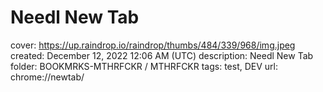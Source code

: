 # Needl New Tab

cover: https://up.raindrop.io/raindrop/thumbs/484/339/968/img.jpeg
created: December 12, 2022 12:06 AM (UTC)
description: Needl New Tab
folder: BOOKMRKS-MTHRFCKR / MTHRFCKR
tags: test, DEV
url: chrome://newtab/